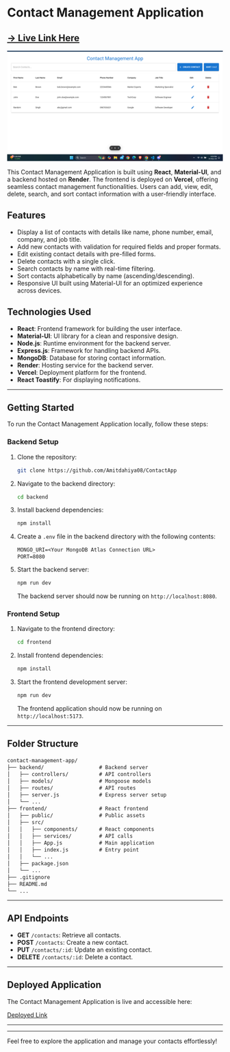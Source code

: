 # Contact Management Application 
## [ -> Live Link Here  ](https://contact-app-xpkw.vercel.app/)
<img src="./frontend/src/images/Screenshot (60).png" alt="Contact List View">

This Contact Management Application is built using **React**, **Material-UI**, and a backend hosted on **Render**. The frontend is deployed on **Vercel**, offering seamless contact management functionalities. Users can add, view, edit, delete, search, and sort contact information with a user-friendly interface.

## Features

- Display a list of contacts with details like name, phone number, email, company, and job title.
- Add new contacts with validation for required fields and proper formats.
- Edit existing contact details with pre-filled forms.
- Delete contacts with a single click.
- Search contacts by name with real-time filtering.
- Sort contacts alphabetically by name (ascending/descending).
- Responsive UI built using Material-UI for an optimized experience across devices.

## Technologies Used

- **React**: Frontend framework for building the user interface.
- **Material-UI**: UI library for a clean and responsive design.
- **Node.js**: Runtime environment for the backend server.
- **Express.js**: Framework for handling backend APIs.
- **MongoDB**: Database for storing contact information.
- **Render**: Hosting service for the backend server.
- **Vercel**: Deployment platform for the frontend.
- **React Toastify**: For displaying notifications.

---

## Getting Started

To run the Contact Management Application locally, follow these steps:

### Backend Setup

1. Clone the repository:

   ```bash
   git clone https://github.com/Amitdahiya08/ContactApp
   ```

2. Navigate to the backend directory:

   ```bash
   cd backend
   ```

3. Install backend dependencies:

   ```bash
   npm install
   ```

4. Create a `.env` file in the backend directory with the following contents:

   ```env
   MONGO_URI=<Your MongoDB Atlas Connection URL>
   PORT=8080
   ```

5. Start the backend server:

   ```bash
   npm run dev
   ```

   The backend server should now be running on `http://localhost:8080`.

### Frontend Setup

1. Navigate to the frontend directory:

   ```bash
   cd frontend
   ```

2. Install frontend dependencies:

   ```bash
   npm install
   ```

3. Start the frontend development server:

   ```bash
   npm run dev
   ```

   The frontend application should now be running on `http://localhost:5173`.

---

## Folder Structure

```
contact-management-app/
├── backend/                  # Backend server
│   ├── controllers/          # API controllers
│   ├── models/               # Mongoose models
│   ├── routes/               # API routes
│   ├── server.js             # Express server setup
│   └── ...
├── frontend/                 # React frontend
│   ├── public/               # Public assets
│   ├── src/
│   │   ├── components/       # React components
│   │   ├── services/         # API calls
│   │   ├── App.js            # Main application
│   │   ├── index.js          # Entry point
│   │   └── ...
│   ├── package.json
│   └── ...
├── .gitignore
├── README.md
└── ...
```

---

## API Endpoints

- **GET** `/contacts`: Retrieve all contacts.
- **POST** `/contacts`: Create a new contact.
- **PUT** `/contacts/:id`: Update an existing contact.
- **DELETE** `/contacts/:id`: Delete a contact.

---

## Deployed Application

The Contact Management Application is live and accessible here:

[Deployed Link](https://contact-app-xpkw.vercel.app/)

---


---

Feel free to explore the application and manage your contacts effortlessly!

